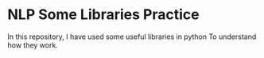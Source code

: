 # NLP Some Libraries Practice


In this repository,
I have used some useful libraries in python
To understand how they work.

